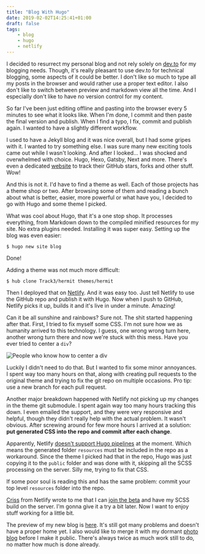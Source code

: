 ```yaml
---
title: "Blog With Hugo"
date: 2019-02-02T14:25:41+01:00
draft: false
tags:
    - blog
    - hugo
    - netlify
---
```


I decided to resurrect my personal blog and not rely solely on [dev.to](https://dev.to/detunized) for my blogging needs. Though, it's really pleasant to use dev.to for technical blogging, some aspects of it could be better. I don't like so much to type all my posts in the browser and would rather use a proper text editor. I also don't like to switch between preview and markdown view all the time. And I especially don't like to have no version control for my content.

So far I've been just editing offline and pasting into the browser every 5 minutes to see what it looks like. When I'm done, I commit and then paste the final version and publish. When I find a typo, I fix, commit and publish again. I wanted to have a slightly different workflow.

I used to have a Jekyll blog and it was nice overall, but I had some gripes with it. I wanted to try something else. I was sure many new exciting tools came out while I wasn't looking. And after I looked... I was shocked and overwhelmed with choice. Hugo, Hexo, Gatsby, Next and more. There's even a dedicated [website](https://www.staticgen.com/) to track their GitHub stars, forks and other stuff. Wow!

And this is not it. I'd have to find a theme as well. Each of those projects has a theme shop or two. After browsing some of them and reading a bunch about what is better, easier, more powerful or what have you, I decided to go with Hugo and some theme I picked.

What was cool about Hugo, that it's a one stop shop. It processes everything, from Markdown down to the compiled minified resources for my site. No extra plugins needed. Installing it was super easy. Setting up the blog was even easier:

```shell
$ hugo new site blog
```

Done!

Adding a theme was not much more difficult:

```shell
$ hub clone Track3/hermit themes/hermit
```

Then I deployed that on [Netlify](https://netlify.com). And it was easy too. Just tell Netlify to use the GitHub repo and publish it with Hugo. Now when I push to GitHub, Netlify picks it up, builds it and it's live in under a minute. Amazing!

Can it be all sunshine and rainbows? Sure not. The shit started happening after that. First, I tried to fix myself some CSS. I'm not sure how we as humanity arrived to this technology. I guess, one wrong wrong turn here, another wrong turn there and now we're stuck with this mess. Have you ever tried to center a `div`?

![People who know how to center a div](https://i.imgur.com/sEOwTQo.jpg)

Luckily I didn't need to do that. But I wanted to fix some minor annoyances. I spent way too many hours on that, along with creating pull requests to the original theme and trying to fix the git repo on multiple occasions. Pro tip: use a new branch for each pull request.

Another major breakdown happened with Netlify not picking up my changes in the theme git submodule. I spent again way too many hours tracking this down. I even emailed the support, and they were very responsive and helpful, though they didn't really help with the actual problem. It wasn't obvious. After screwing around for few more hours I arrived at a solution: **put generated CSS into the repo and commit after each change**.

Apparently, Netlify [doesn't support Hugo pipelines](https://github.com/netlify/build-image/issues/182) at the moment. Which means the generated folder `resources` must be included in the repo as a workaround. Since the theme I picked had that in the repo, Hugo was just copying it to the `public` folder and was done with it, skipping all the SCSS processing on the server. Silly me, trying to fix that CSS.

If some poor soul is reading this and has the same problem: commit your top level `resources` folder into the repo.

[Criss](https://github.com/fool) from Netlify wrote to me that I can [join the beta](https://github.com/netlify/build-image/issues/254) and have my SCSS build on the server. I'm gonna give it a try a bit later. Now I want to enjoy stuff working for a little bit.

The preview of my new blog is [here](https://feed-dead-beef.netlify.com/). It's still got many problems and doesn't have a proper home yet. I also would like to merge it with my dormant [photo blog](https://detunized.net) before I make it public. There's always twice as much work still to do, no matter how much is done already.
